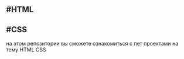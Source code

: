 #HTML 
--------
#CSS
--------
на этом репозитории вы сможете ознакомиться с пет проектами на тему 
HTML CSS
